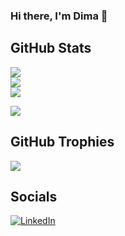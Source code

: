 ### Hi there, I'm Dima 👋

## GitHub Stats
![](https://github-readme-stats.vercel.app/api?username=4ban&theme=dark&hide_border=true&include_all_commits=true&count_private=false)<br/>
![](https://github-readme-streak-stats.herokuapp.com/?user=4ban&theme=dark&hide_border=true)<br/>
![](https://github-readme-stats.vercel.app/api/top-langs/?username=4ban&theme=dark&hide_border=true&include_all_commits=true&count_private=false&layout=compact)

[![](https://visitcount.itsvg.in/api?id=4ban&icon=0&color=8)](https://visitcount.itsvg.in)

## GitHub Trophies
![](https://github-profile-trophy.vercel.app/?username=4ban&theme=chalk&no-frame=true&no-bg=false&margin-w=4)


## Socials
[![LinkedIn](https://img.shields.io/badge/LinkedIn-%230077B5.svg?logo=linkedin&logoColor=white)](https://linkedin.com/in/dmitry-kryukov) 
